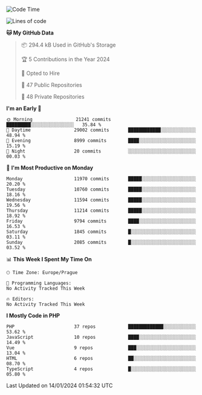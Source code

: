 <!--START_SECTION:waka-->
![Code Time](http://img.shields.io/badge/Code%20Time-1%2C583%20hrs%2058%20mins-blue)

![Lines of code](https://img.shields.io/badge/From%20Hello%20World%20I%27ve%20Written-18.8%20million%20lines%20of%20code-blue)

**🐱 My GitHub Data** 

> 📦 294.4 kB Used in GitHub's Storage 
 > 
> 🏆 5 Contributions in the Year 2024
 > 
> 💼 Opted to Hire
 > 
> 📜 47 Public Repositories 
 > 
> 🔑 48 Private Repositories 
 > 
**I'm an Early 🐤** 

```text
🌞 Morning                21241 commits       █████████░░░░░░░░░░░░░░░░   35.84 % 
🌆 Daytime                29002 commits       ████████████░░░░░░░░░░░░░   48.94 % 
🌃 Evening                8999 commits        ████░░░░░░░░░░░░░░░░░░░░░   15.19 % 
🌙 Night                  20 commits          ░░░░░░░░░░░░░░░░░░░░░░░░░   00.03 % 
```
📅 **I'm Most Productive on Monday** 

```text
Monday                   11970 commits       █████░░░░░░░░░░░░░░░░░░░░   20.20 % 
Tuesday                  10760 commits       █████░░░░░░░░░░░░░░░░░░░░   18.16 % 
Wednesday                11594 commits       █████░░░░░░░░░░░░░░░░░░░░   19.56 % 
Thursday                 11214 commits       █████░░░░░░░░░░░░░░░░░░░░   18.92 % 
Friday                   9794 commits        ████░░░░░░░░░░░░░░░░░░░░░   16.53 % 
Saturday                 1845 commits        █░░░░░░░░░░░░░░░░░░░░░░░░   03.11 % 
Sunday                   2085 commits        █░░░░░░░░░░░░░░░░░░░░░░░░   03.52 % 
```


📊 **This Week I Spent My Time On** 

```text
🕑︎ Time Zone: Europe/Prague

💬 Programming Languages: 
No Activity Tracked This Week

🔥 Editors: 
No Activity Tracked This Week
```

**I Mostly Code in PHP** 

```text
PHP                      37 repos            █████████████░░░░░░░░░░░░   53.62 % 
JavaScript               10 repos            ████░░░░░░░░░░░░░░░░░░░░░   14.49 % 
Vue                      9 repos             ███░░░░░░░░░░░░░░░░░░░░░░   13.04 % 
HTML                     6 repos             ██░░░░░░░░░░░░░░░░░░░░░░░   08.70 % 
TypeScript               4 repos             █░░░░░░░░░░░░░░░░░░░░░░░░   05.80 % 
```




 Last Updated on 14/01/2024 01:54:32 UTC
<!--END_SECTION:waka-->
<!--
**AlexKratky/AlexKratky** is a ✨ _special_ ✨ repository because its `README.md` (this file) appears on your GitHub profile.

Here are some ideas to get you started:

- 🔭 I’m currently working on ...
- 🌱 I’m currently learning ...
- 👯 I’m looking to collaborate on ...
- 🤔 I’m looking for help with ...
- 💬 Ask me about ...
- 📫 How to reach me: ...
- 😄 Pronouns: ...
- ⚡ Fun fact: ...
-->
